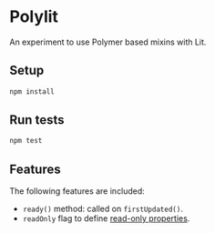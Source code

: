 # Polylit

An experiment to use Polymer based mixins with Lit.

## Setup

```sh
npm install
```

## Run tests

```sh
npm test
```

## Features

The following features are included:

- `ready()` method: called on `firstUpdated()`.
- `readOnly` flag to define [read-only properties](https://polymer-library.polymer-project.org/3.0/docs/devguide/properties#read-only).
